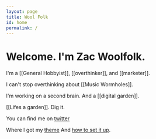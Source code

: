 ```yaml
---
layout: page
title: Wool Folk
id: home
permalink: /
---
```


# Welcome. I'm Zac Woolfolk.

I'm a [[General Hobbyist]], [[overthinker]], and [[marketer]].

I can't stop overthinking about [[Music Wormholes]].

I'm working on a second brain. And a [[digital garden]].

[[Lifes a garden]]. Dig it.

You can find me on [twitter](https://www.twitter.com/zacattac/)

Where I got my [theme](https://github.com/maximevaillancourt/digital-garden-jekyll-template) And [how to set it up](https://maximevaillancourt.com/blog/setting-up-your-own-digital-garden-with-jekyll).

<style>
  .wrapper {
    max-width: 46em;
  }
</style>
